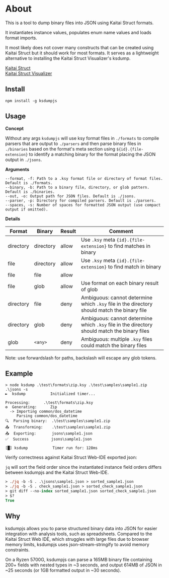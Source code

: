 # About

This is a tool to dump binary files into JSON using Kaitai Struct formats.

It instantiates instance values, populates enum name values and loads format
imports.

It most likely does not cover many constructs that can be created using Kaitai
Struct but it should work for most formats. It serves as a lightweight
alternative to installing the Kaitai Struct Visualizer's ksdump.

[Kaitai Struct](https://kaitai.io/)  
[Kaitai Struct Visualizer](https://github.com/kaitai-io/kaitai_struct_visualizer)

## Install

`npm install -g ksdumpjs`

## Usage

**Concept**

Without any args `ksdumpjs` will use ksy format files in `./formats` to compile
parsers that are output to `./parsers` and then parse binary files in
`./binaries` based on the format's meta section using `${id}.{file-extension}`
to identify a matching binary for the format placing the JSON output in
`./jsons`.

**Arguments**

```
--format, -f: Path to a .ksy format file or directory of format files. Default is ./formats.
--binary, -b: Path to a binary file, directory, or glob pattern. Default is ./binaries.
--out, -o: Output path for JSON files. Default is ./jsons.
--parser, -p: Directory for compiled parsers. Default is ./parsers.
--spaces, -s: Number of spaces for formatted JSON output (use compact output if omitted).
```

**Details**

| Format     | Binary     | Result | Comment                                                                                          |
|------------|------------|--------|--------------------------------------------------------------------------------------------------|
| directory  | directory  | allow  | Use `.ksy` meta `{id}.{file-extension}` to find matches in binary                               |
| file       | directory  | allow  | Use `.ksy` meta `{id}.{file-extension}` to find match in binary                                 |
| file       | file       | allow  |                                                                                                |
| file       | glob       | allow  | Use format on each binary result of glob                                                        |
| directory  | file       | deny   | Ambiguous: cannot determine which `.ksy` file in the directory should match the binary file     |
| directory  | glob       | deny   | Ambiguous: cannot determine which `.ksy` file in the directory should match the binary files    |
| glob       | `<any>`    | deny   | Ambiguous: multiple `.ksy` files could match the binary files                                   |

Note: use forwardslash for paths, backslash will escape any glob tokens.

## Example

```
> node ksdump .\test\formats\zip.ksy .\test\samples\sample1.zip .\jsons -s
►  ksdump           Initialized timer...

Processing:      .\test\formats\zip.ksy
⚙️  Generating:      Zip
  -> Importing common/dos_datetime
     Parsing common/dos_datetime
🔍  Parsing binary:  .\test\samples\sample1.zip
📤  Transforming:    .\test\samples\sample1.zip
📤  Exporting:       jsons\sample1.json
✅  Success          jsons\sample1.json

[█] ksdump           Timer run for: 128ms
```

Verify correctness against Kaitai Struct Web-IDE exported json:

`jq` will sort the field order since the instantiated instance field orders
differs between ksdumpjs and the Kaitai Struct Web-IDE.

```ps
> ./jq -b -S . .\jsons\sample1.json > sorted_sample1.json
> ./jq -b -S . check_sample1.json > sorted_check_sample1.json
> git diff --no-index sorted_sample1.json sorted_check_sample1.json
> $?
True
```

## Why

ksdumpjs allows you to parse structured binary data into JSON for easier
integration with analysis tools, such as spreadsheets. Compared to the Kaitai
Struct Web IDE, which struggles with large files due to browser memory limits,
ksdumpjs uses json-stream-stringify to avoid memory constraints.

On a Ryzen 5700G, ksdumpjs can parse a 165MB binary file containing 200+ fields
with nested types in ~3 seconds, and output 614MB of JSON in ~25 seconds
(or 1GB formatted output in ~30 seconds).
